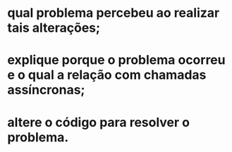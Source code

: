 # qual problema percebeu ao realizar tais alterações;
# explique porque o problema ocorreu e o qual a relação com chamadas assíncronas;
# altere o código para resolver o problema.
